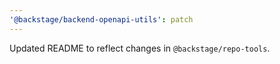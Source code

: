 ```yaml
---
'@backstage/backend-openapi-utils': patch
---
```


Updated README to reflect changes in `@backstage/repo-tools`.
